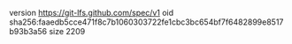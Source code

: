version https://git-lfs.github.com/spec/v1
oid sha256:faaedb5cce471f8c7b1060303722fe1cbc3bc654bf7f6482899e8517b93b3a56
size 2209
